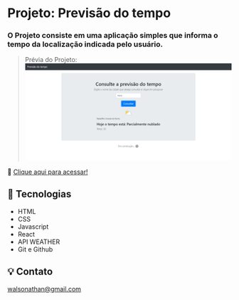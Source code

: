 # Projeto: Previsão do tempo

### O Projeto consiste em uma aplicação simples que informa o tempo da localização indicada pelo usuário.

> Prévia do Projeto:
![imagem](.github\preview.JPG)

🔗 [Clique aqui para acessar!](https://dabliuene.github.io/consulta-tempo/)

## 🧰 Tecnologias

- HTML
- CSS
- Javascript
- React
- API WEATHER
- Git e Github

## 💡 Contato

walsonathan@gmail.com
